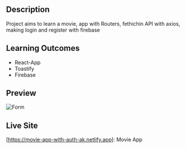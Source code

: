 

## Description
Project aims to learn a movie, app with Routers, fethichin API with axios, making login and register with firebase

## Learning Outcomes

<ul>
<li>
React-App

</li>
<li>
Toastify
</li>
<li>
Firebase
</li>


</ul>

   
## Preview


![Form](https://github.com/abdurrahmankucuk90/movie-app-auth/blob/master/MovieApp.gif)

## Live Site

[https://movie-app-with-auth-ak.netlify.app]: Movie App
